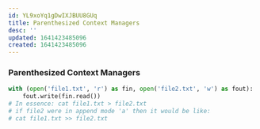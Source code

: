 ```yaml
---
id: YL9xoYq1gDwIXJBUU8GUq
title: Parenthesized Context Managers
desc: ''
updated: 1641423485096
created: 1641423485096
---
```


### Parenthesized Context Managers

```python
with (open('file1.txt', 'r') as fin, open('file2.txt', 'w') as fout):
	fout.write(fin.read()) 
# In essence: cat file1.txt > file2.txt 
# if file2 were in append mode 'a' then it would be like: 
# cat file1.txt >> file2.txt
```
